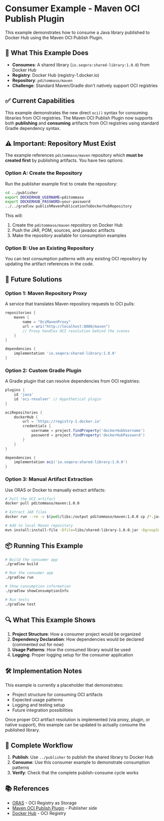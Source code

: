# Consumer Example - Maven OCI Publish Plugin

This example demonstrates how to consume a Java library published to Docker Hub using the Maven OCI Publish Plugin.

## 🎯 What This Example Does

- **Consumes**: A shared library (`io.seqera:shared-library:1.0.0`) from Docker Hub
- **Registry**: Docker Hub (registry-1.docker.io)
- **Repository**: `pditommaso/maven`
- **Challenge**: Standard Maven/Gradle don't natively support OCI registries

## ✅ Current Capabilities

This example demonstrates the new direct `oci()` syntax for consuming libraries from OCI registries. The Maven OCI Publish Plugin now supports both **publishing** and **consuming** artifacts from OCI registries using standard Gradle dependency syntax.

## ⚠️ Important: Repository Must Exist

The example references `pditommaso/maven` repository which **must be created first** by publishing artifacts. You have two options:

### Option A: Create the Repository
Run the publisher example first to create the repository:

```bash
cd ../publisher
export DOCKERHUB_USERNAME=pditommaso
export DOCKERHUB_PASSWORD=your-password
../../gradlew publishMavenPublicationToDockerhubRepository
```

This will:
1. Create the `pditommaso/maven` repository on Docker Hub
2. Push the JAR, POM, sources, and javadoc artifacts
3. Make the repository available for consumption examples

### Option B: Use an Existing Repository
You can test consumption patterns with any existing OCI repository by updating the artifact references in the code.

## 🚀 Future Solutions

### Option 1: Maven Repository Proxy
A service that translates Maven repository requests to OCI pulls:

```gradle
repositories {
    maven {
        name = "OciMavenProxy"
        url = uri("http://localhost:8080/maven")
        // Proxy handles OCI resolution behind the scenes
    }
}

dependencies {
    implementation 'io.seqera:shared-library:1.0.0'
}
```

### Option 2: Custom Gradle Plugin
A Gradle plugin that can resolve dependencies from OCI registries:

```gradle
plugins {
    id 'java'
    id 'oci-resolver' // Hypothetical plugin
}

ociRepositories {
    dockerHub {
        url = 'https://registry-1.docker.io'
        credentials {
            username = project.findProperty('dockerHubUsername')
            password = project.findProperty('dockerHubPassword')
        }
    }
}

dependencies {
    implementation oci('io.seqera:shared-library:1.0.0')
}
```

### Option 3: Manual Artifact Extraction
Use ORAS or Docker to manually extract artifacts:

```bash
# Pull the OCI artifact
docker pull pditommaso/maven:1.0.0

# Extract JAR files
docker run --rm -v $(pwd)/libs:/output pditommaso/maven:1.0.0 cp /*.jar /output/

# Add to local Maven repository
mvn install:install-file -Dfile=libs/shared-library-1.0.0.jar -DgroupId=io.seqera -DartifactId=shared-library -Dversion=1.0.0 -Dpackaging=jar
```

## 📦 Running This Example

```bash
# Build the consumer app
./gradlew build

# Run the consumer app
./gradlew run

# Show consumption information
./gradlew showConsumptionInfo

# Run tests
./gradlew test
```

## 🔍 What This Example Shows

1. **Project Structure**: How a consumer project would be organized
2. **Dependency Declaration**: How dependencies would be declared (commented out for now)
3. **Usage Patterns**: How the consumed library would be used
4. **Logging**: Proper logging setup for the consumer application

## 🛠️ Implementation Notes

This example is currently a placeholder that demonstrates:
- Project structure for consuming OCI artifacts
- Expected usage patterns
- Logging and testing setup
- Future integration possibilities

Once proper OCI artifact resolution is implemented (via proxy, plugin, or native support), this example can be updated to actually consume the published library.

## 🎉 Complete Workflow

1. **Publish**: Use `../publisher` to publish the shared library to Docker Hub
2. **Consume**: Use this consumer example to demonstrate consumption patterns
3. **Verify**: Check that the complete publish-consume cycle works

## 📚 References

- [ORAS](https://oras.land/) - OCI Registry as Storage
- [Maven OCI Publish Plugin](../../README.md) - Publisher side
- [Docker Hub](https://hub.docker.com/) - OCI Registry
